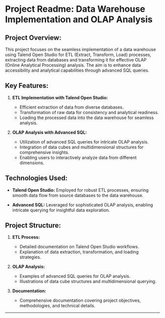# Project Readme: Data Warehouse Implementation and OLAP Analysis

## Project Overview:

This project focuses on the seamless implementation of a data warehouse using Talend Open Studio for ETL (Extract, Transform, Load) processes, extracting data from databases and transforming it for effective OLAP (Online Analytical Processing) analysis. The aim is to enhance data accessibility and analytical capabilities through advanced SQL queries.

## Key Features:

1. **ETL Implementation with Talend Open Studio:**
   - Efficient extraction of data from diverse databases.
   - Transformation of raw data for consistency and analytical readiness.
   - Loading the processed data into the data warehouse for seamless analysis.

2. **OLAP Analysis with Advanced SQL:**
   - Utilization of advanced SQL queries for intricate OLAP analysis.
   - Integration of data cubes and multidimensional structures for comprehensive insights.
   - Enabling users to interactively analyze data from different dimensions.

## Technologies Used:

- **Talend Open Studio:** Employed for robust ETL processes, ensuring smooth data flow from source databases to the data warehouse.

- **Advanced SQL:** Leveraged for sophisticated OLAP analysis, enabling intricate querying for insightful data exploration.

## Project Structure:

1. **ETL Process:**
   - Detailed documentation on Talend Open Studio workflows.
   - Explanation of data extraction, transformation, and loading strategies.

2. **OLAP Analysis:**
   - Examples of advanced SQL queries for OLAP analysis.
   - Illustrations of data cube structures and multidimensional querying.

3. **Documentation:**
   - Comprehensive documentation covering project objectives, methodologies, and technical details.

---
